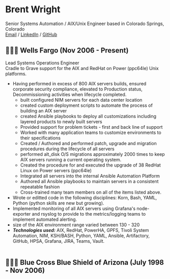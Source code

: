 # Brent Wright
Senior Systems Automation / AIX/Unix Engineer based in Colorado Springs, Colorado <br>
[Email](mailto:brent.wright1021@gmail.com) / [LinkedIn](https://www.linkedin.com/in/brent-wright-926648107/) / [GitHub](https://github.com/wrightbrent) 

## 👩🏼‍💻 Wells Fargo  (Nov 2006 - Present)
Lead Systems Operations Engineer <br>
Cradle to Grave support for the AIX and RedHat on Power (ppc64le) Unix platforms.
  - Having performed in excess of 800 AIX servers builds, ensured corporate security compliance, elevated to Production status, Decommissioning activities when lifecycle completed.
    * built configured NIM servers for each data center location
    * created custom deployment scripts to automate the process of building an AIX server
    * created Ansible playbooks to deploy all customizations including layered products to newly built servers
    * Provided support for problem tickets - first and back line of support
    * Worked with many application teams to customize environments to their specifications
    * Created / Authored and performed patch, upgrade and migration procedures during the lifecycle of all servers
    * performed alt_disk O/S migrations approximately 2000 times to keep AIX servers running a current operating system.
    * Created the procedure for and executed the upgrade of 38 RedHat Linux on Power servers (ppc64le)
    * Integrated all servers into the internal Ansible Automation Platform
    * Authored all Ansible playbooks to maintain servers in a consistent repeatable fashion
    * Cross-trained many team members on all of the items listed above.
  - Wrote or editted code in the following disciplines: Korn, Bash, YAML, Python (python skills are new but growing).
  - Implemented monitoring of all AIX servers using Grafana's node-exporter and rsyslog to provide to the metrics/logging teams to implement automated alerting.
  - size of the AIX environment range varied between 130 - 320
  - **_Technologies used:_** AIX, RedHat, PowerHA, GPFS, Tivoli System Automation, NIM, KSH/BASH, Python, YAML, Ansible, Artifactory, GitHub, HPSA, Grafana, JIRA, Teams, Vault.
<br><br>

## 👩🏼‍💻 Blue Cross Blue Shield of Arizona (July 1998 - Nov 2006)
